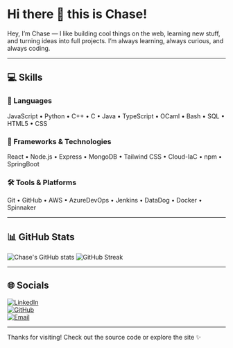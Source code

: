 # Hi there 👋 this is Chase!

Hey, I’m Chase — I like building cool things on the web, learning new stuff, and turning ideas into full projects. I’m always learning, always curious, and always coding.

---

## 💻 Skills

### 🧠 Languages  
JavaScript • Python • C++ • C • Java • TypeScript • OCaml • Bash • SQL • HTML5 • CSS

### 🚀 Frameworks & Technologies  
React • Node.js • Express • MongoDB • Tailwind CSS • Cloud-IaC • npm • SpringBoot

### 🛠️ Tools & Platforms  
Git • GitHub • AWS • AzureDevOps • Jenkins • DataDog • Docker • Spinnaker

---

## 📊 GitHub Stats

![Chase's GitHub stats](https://github-readme-stats.vercel.app/api?username=chaseblodgett&show_icons=true&theme=radical)
![GitHub Streak](https://github-readme-streak-stats.herokuapp.com/?user=chaseblodgett&theme=radical)

---

## 🌐 Socials

[![LinkedIn](https://img.shields.io/badge/LinkedIn-blue?logo=linkedin&style=for-the-badge)](https://linkedin.com/in/chase-blodgett/)  
[![GitHub](https://img.shields.io/badge/GitHub-000?logo=github&style=for-the-badge)](https://github.com/chaseblodgett)  
[![Email](https://img.shields.io/badge/Email-Red?logo=gmail&style=for-the-badge)](mailto:chaseblodgett241@gmail.com)

---

Thanks for visiting! Check out the source code or explore the site ✨
